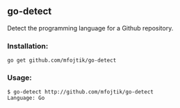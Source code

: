 go-detect
---------

Detect the programming language for a Github repository.

### Installation:

```
go get github.com/mfojtik/go-detect
```

### Usage:

```
$ go-detect http://github.com/mfojtik/go-detect
Language: Go
```
